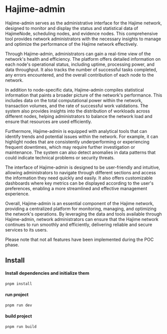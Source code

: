 # Hajime-admin

Hajime-admin serves as the administrative interface for the Hajime network, designed to monitor and display the status and statistical data of HajimeNode, scheduling nodes, and evidence nodes. This comprehensive tool provides network administrators with the necessary insights to manage and optimize the performance of the Hajime network effectively.

Through Hajime-admin, administrators can gain a real-time view of the network's health and efficiency. The platform offers detailed information on each node's operational status, including uptime, processing power, and data throughput. It also tracks the number of successful tasks completed, any errors encountered, and the overall contribution of each node to the network.

In addition to node-specific data, Hajime-admin compiles statistical information that paints a broader picture of the network's performance. This includes data on the total computational power within the network, transaction volumes, and the rate of successful work validations. The system also provides insights into the distribution of workloads across different nodes, helping administrators to balance the network load and ensure that resources are used efficiently.

Furthermore, Hajime-admin is equipped with analytical tools that can identify trends and potential issues within the network. For example, it can highlight nodes that are consistently underperforming or experiencing frequent downtimes, which may require further investigation or maintenance. The system can also detect anomalies in data patterns that could indicate technical problems or security threats.

The interface of Hajime-admin is designed to be user-friendly and intuitive, allowing administrators to navigate through different sections and access the information they need quickly and easily. It also offers customizable dashboards where key metrics can be displayed according to the user's preferences, enabling a more streamlined and effective management experience.

Overall, Hajime-admin is an essential component of the Hajime network, providing a centralized platform for monitoring, managing, and optimizing the network's operations. By leveraging the data and tools available through Hajime-admin, network administrators can ensure that the Hajime network continues to run smoothly and efficiently, delivering reliable and secure services to its users.

Please note that not all features have been implemented during the POC phase.




## Install

#### Install dependencies and initialize them

`pnpm install`

#### run project
`pnpm run dev`

#### build project

`pnpm run build`
